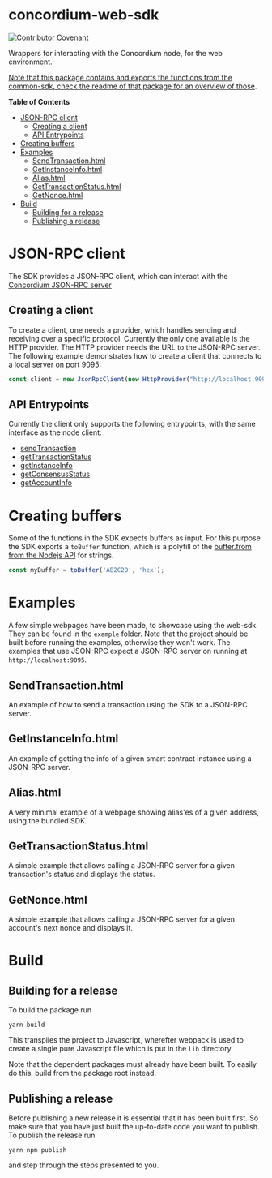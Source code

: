 # concordium-web-sdk

[![Contributor Covenant](https://img.shields.io/badge/Contributor%20Covenant-2.0-4baaaa.svg)](https://github.com/Concordium/.github/blob/main/.github/CODE_OF_CONDUCT.md)

Wrappers for interacting with the Concordium node, for the web environment.

[Note that this package contains and exports the functions from the common-sdk, check the readme of that package for an overview of those](../common/README.md).

**Table of Contents**
- [JSON-RPC client](#json-rpc-client)
    - [Creating a client](#creating-a-client)
    - [API Entrypoints](#api-entrypoints)
- [Creating buffers](#creating-buffers)
- [Examples](#examples)
    - [SendTransaction.html](#sendtransactionhtml)
    - [GetInstanceInfo.html](#getinstanceinfohtml)
    - [Alias.html](#aliashtml)
    - [GetTransactionStatus.html](#gettransactionstatushtml)
    - [GetNonce.html](#getnoncehtml)
- [Build](#build)
    - [Building for a release](#building-for-a-release)
    - [Publishing a release](#publishing-a-release)

# JSON-RPC client
The SDK provides a JSON-RPC client, which can interact with the [Concordium JSON-RPC server](https://github.com/Concordium/concordium-json-rpc)

## Creating a client
To create a client, one needs a provider, which handles sending and receiving over a specific protocol. Currently the only one available is the HTTP provider.
The HTTP provider needs the URL to the JSON-RPC server. The following example demonstrates how to create a client that connects to a local server on port 9095:
```js
const client = new JsonRpcClient(new HttpProvider("http://localhost:9095"));
```

## API Entrypoints
Currently the client only supports the following entrypoints, with the same interface as the node client:

- [sendTransaction](../nodejs#send-account-transaction)
- [getTransactionStatus](../nodejs#getTransactionStatus)
- [getInstanceInfo](../nodejs#getInstanceInfo)
- [getConsensusStatus](../nodejs#getConsensusStatus)
- [getAccountInfo](../nodejs#getAccountInfo)

# Creating buffers
Some of the functions in the SDK expects buffers as input.
For this purpose the SDK exports a `toBuffer` function, which is a polyfill of the [buffer.from from the Nodejs API](https://nodejs.org/api/buffer.html#static-method-bufferfromstring-encoding) for strings.
```js
const myBuffer = toBuffer('AB2C2D', 'hex');
```

# Examples
A few simple webpages have been made, to showcase using the web-sdk. They can be found in the `example` folder.
Note that the project should be built before running the examples, otherwise they won't work.
The examples that use JSON-RPC expect a JSON-RPC server on running at `http://localhost:9095`.

## SendTransaction.html
An example of how to send a transaction using the SDK to a JSON-RPC server.

## GetInstanceInfo.html
An example of getting the info of a given smart contract instance using a JSON-RPC server.

## Alias.html
A very minimal example of a webpage showing alias'es of a given address, using the bundled SDK.

## GetTransactionStatus.html
A simple example that allows calling a JSON-RPC server for a given transaction's status and displays the status.

## GetNonce.html
A simple example that allows calling a JSON-RPC server for a given account's next nonce and displays it.


# Build

## Building for a release
To build the package run
```
yarn build
```

This transpiles the project to Javascript, wherefter webpack is used to create a single pure Javascript file which is put in the `lib` directory.

Note that the dependent packages must already have been built. To easily do this, build from the package root instead.

## Publishing a release
Before publishing a new release it is essential that it has been built first. So make sure that 
you have just built the up-to-date code you want to publish. To publish the release run
```
yarn npm publish
```
and step through the steps presented to you.
